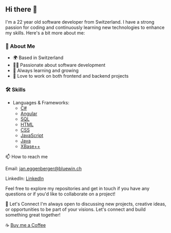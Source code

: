 ## Hi there 👋

I'm a 22 year old software developer from Switzerland. I have a strong passion for coding and continuously learning new technologies to enhance my skills. Here's a bit more about me:

### 🚀 About Me
- 🌍 Based in Switzerland
- 👨‍💻 Passionate about software development
- 🧠 Always learning and growing
- 🎨 Love to work on both frontend and backend projects

### 🛠️ Skills
- Languages & Frameworks:
  - [C#](https://learn.microsoft.com/en-us/dotnet/csharp/)
  - [Angular](https://angular.io/)
  - [SQL](https://en.wikipedia.org/wiki/SQL)
  - [HTML](https://developer.mozilla.org/en-US/docs/Web/HTML)
  - [CSS](https://developer.mozilla.org/en-US/docs/Web/CSS)
  - [JavaScript](https://developer.mozilla.org/en-US/docs/Web/JavaScript)
  - [Java](https://www.oracle.com/java/technologies/javase-downloads.html)
  - [XBase++](https://doc.alaska-software.com/)

📫 How to reach me

Email: [jan.eggenberger@bluewin.ch](mailto:jan.eggenberger@bluewin.ch)

LinkedIn: [LinkedIn](https://www.linkedin.com/in/jan-eggenberger-903517179/)

Feel free to explore my repositories and get in touch if you have any questions or if you'd like to collaborate on a project!

💬 Let's Connect
I'm always open to discussing new projects, creative ideas, or opportunities to be part of your visions. Let's connect and build something great together!

☕ [Buy me a Coffee](https://buymeacoffee.com/jxn.egg)



<!--### Hi there 👋-->

<!--
**FEDIT-JE/fedit-je** is a ✨ _special_ ✨ repository because its `README.md` (this file) appears on your GitHub profile.

Here are some ideas to get you started:

- 🔭 I’m currently working on ...
- 🌱 I’m currently learning ...
- 👯 I’m looking to collaborate on ...
- 🤔 I’m looking for help with ...
- 💬 Ask me about ...
- 📫 How to reach me: ...
- 😄 Pronouns: ...
- ⚡ Fun fact: ...
-->
